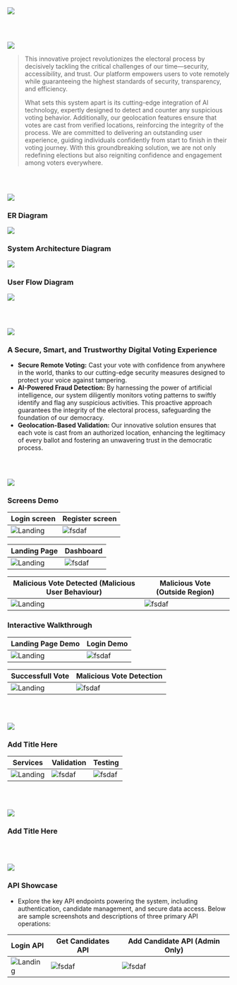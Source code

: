 <img src="./readme/title1.svg"/>

<br><br>

<!-- project overview -->
<img src="./readme/title2.svg"/>

> This innovative project revolutionizes the electoral process by decisively tackling the critical challenges of our time—security, accessibility, and trust. Our platform empowers users to vote remotely while guaranteeing the highest standards of security, transparency, and efficiency.
>
> What sets this system apart is its cutting-edge integration of AI technology, expertly designed to detect and counter any suspicious voting behavior. Additionally, our geolocation features ensure that votes are cast from verified locations, reinforcing the integrity of the process. We are committed to delivering an outstanding user experience, guiding individuals confidently from start to finish in their voting journey. With this groundbreaking solution, we are not only redefining elections but also reigniting confidence and engagement among voters everywhere.

<br><br>

<!-- System Design -->
<img src="./readme/title3.svg"/>

### ER Diagram

<img src="./readme/Charts/ER Diagram.png">

### System Architecture Diagram

<img src="./readme/Charts/System Architecture Diagram.png">

### User Flow Diagram

<img src="./readme/Charts/User Flow Diagram.png">

<br><br>

<!-- Project Highlights -->
<img src="./readme/title4.svg"/>

### A Secure, Smart, and Trustworthy Digital Voting Experience

- **Secure Remote Voting:** Cast your vote with confidence from anywhere in the world, thanks to our cutting-edge security measures designed to protect your voice against tampering.
- **AI-Powered Fraud Detection:** By harnessing the power of artificial intelligence, our system diligently monitors voting patterns to swiftly identify and flag any suspicious activities. This proactive approach guarantees the integrity of the electoral process, safeguarding the foundation of our democracy.
- **Geolocation-Based Validation:** Our innovative solution ensures that each vote is cast from an authorized location, enhancing the legitimacy of every ballot and fostering an unwavering trust in the democratic process.

<br><br>

<!-- Demo -->
<img src="./readme/title5.svg"/>

<!-- ### User Screens (Mobile)

| Login screen                            | Register screen                       | Register screen                       |
| --------------------------------------- | ------------------------------------- | ------------------------------------- |
| ![Landing](./readme/demo/1440x1024.png) | ![fsdaf](./readme/demo/1440x1024.png) | ![fsdaf](./readme/demo/1440x1024.png) | -->

### Screens Demo

| Login screen                               | Register screen                             |
| ------------------------------------------ | ------------------------------------------- |
| ![Landing](./readme/demo/login%20page.png) | ![fsdaf](./readme/demo/register%20page.png) |

| Landing Page                                 | Dashboard                              |
| -------------------------------------------- | -------------------------------------- |
| ![Landing](./readme/demo/landing%20page.png) | ![fsdaf](./readme//demo/dashboard.png) |

| Malicious Vote Detected (Malicious User Behaviour) | Malicious Vote (Outside Region)                         |
| -------------------------------------------------- | ------------------------------------------------------- |
| ![Landing](./readme/demo/malicious%20vote.png)     | ![fsdaf](./readme/demo/malicious%20vote%20location.png) |

### Interactive Walkthrough

| Landing Page Demo                                  | Login Demo                              |
| -------------------------------------------------- | --------------------------------------- |
| ![Landing](./readme/gifs/landing%20page%20gif.gif) | ![fsdaf](./readme/gifs/Login%20gif.gif) |

| Successfull Vote                                       | Malicious Vote Detection                                       |
| ------------------------------------------------------ | -------------------------------------------------------------- |
| ![Landing](./readme/gifs/successful%20vote%20gif'.gif) | ![fsdaf](./readme/gifs/malicious%20vote%20detection%20gif.gif) |

<br><br>

<!-- Development & Testing -->
<img src="./readme/title6.svg"/>

### Add Title Here

| Services                                | Validation                            | Testing                               |
| --------------------------------------- | ------------------------------------- | ------------------------------------- |
| ![Landing](./readme/demo/1440x1024.png) | ![fsdaf](./readme/demo/1440x1024.png) | ![fsdaf](./readme/demo/1440x1024.png) |

<br><br>

<!-- Deployment -->
<img src="./readme/title7.svg"/>

### Add Title Here

<!-- - Description here.

| Postman API 1                           | Postman API 2                         | Postman API 3                         |
| --------------------------------------- | ------------------------------------- | ------------------------------------- |
| ![Landing](./readme/demo/1440x1024.png) | ![fsdaf](./readme/demo/1440x1024.png) | ![fsdaf](./readme/demo/1440x1024.png) | -->

<br><br>

<!-- Deployment -->
<img src="./readme/title8.svg"/>

### API Showcase

- Explore the key API endpoints powering the system, including authentication, candidate management, and secure data access. Below are sample screenshots and descriptions of three primary API operations:

| Login API                                           | Get Candidates API                                     | Add Candidate API (Admin Only)                        |
| --------------------------------------------------- | ------------------------------------------------------ | ----------------------------------------------------- |
| ![Landing](./readme/postman%20apis/login%20api.png) | ![fsdaf](./readme/postman%20apis/get%20candidates.png) | ![fsdaf](./readme/postman%20apis/add%20candidate.png) |

<br><br>
